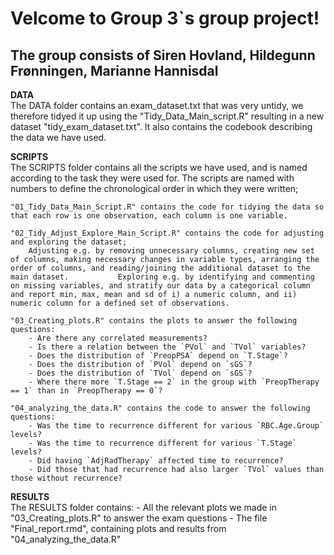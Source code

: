 # Velcome to Group 3`s group project! 
## The group consists of Siren Hovland, Hildegunn Frønningen, Marianne Hannisdal 


**DATA** <br>
The DATA folder contains an exam_dataset.txt that was very untidy, we therefore tidyed it up using the "Tidy_Data_Main_script.R" resulting in a new dataset "tidy_exam_dataset.txt". It also contains the codebook describing the data we have used.

**SCRIPTS** <br>
The SCRIPTS folder contains all the scripts we have used, and is named according to the task they were used for. The scripts are named with numbers to define the chronological order in which they were written;

    "01_Tidy_Data_Main_Script.R" contains the code for tidying the data so that each row is one observation, each column is one variable.
    
    "02_Tidy_Adjust_Explore_Main_Script.R" contains the code for adjusting and exploring the dataset; 
        Adjusting e.g. by removing unnecessary columns, creating new set of columns, making necessary changes in variable types, arranging the order of columns, and reading/joining the additional dataset to the main dataset.           Exploring e.g. by identifying and commenting on missing variables, and stratify our data by a categorical column and report min, max, mean and sd of i) a numeric column, and ii) numeric column for a defined set of observations.
        
    "03_Creating_plots.R" contains the plots to answer the following questions:
        - Are there any correlated measurements?
        - Is there a relation between the `PVol` and `TVol` variables?
        - Does the distribution of `PreopPSA` depend on `T.Stage`?
        - Does the distribution of `PVol` depend on `sGS`?
        - Does the distribution of `TVol` depend on `sGS`?
        - Where there more `T.Stage == 2` in the group with `PreopTherapy == 1` than in `PreopTherapy == 0`?

    "04_analyzing_the_data.R" contains the code to answer the following questions:
        - Was the time to recurrence different for various `RBC.Age.Group` levels?
        - Was the time to recurrence different for various `T.Stage` levels?
        - Did having `AdjRadTherapy` affected time to recurrence?
        - Did those that had recurrence had also larger `TVol` values than those without recurrence?

**RESULTS** <br>
The RESULTS folder contains:
    - All the relevant plots we made in "03_Creating_plots.R" to answer the exam questions
    - The file "Final_report.rmd", containing plots and results from "04_analyzing_the_data.R"

